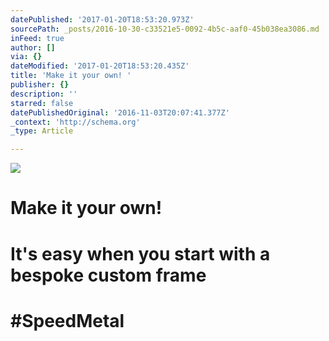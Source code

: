 ```yaml
---
datePublished: '2017-01-20T18:53:20.973Z'
sourcePath: _posts/2016-10-30-c33521e5-0092-4b5c-aaf0-45b038ea3086.md
inFeed: true
author: []
via: {}
dateModified: '2017-01-20T18:53:20.435Z'
title: 'Make it your own! '
publisher: {}
description: ''
starred: false
datePublishedOriginal: '2016-11-03T20:07:41.377Z'
_context: 'http://schema.org'
_type: Article

---
```

![](https://the-grid-user-content.s3-us-west-2.amazonaws.com/86d8c369-613f-45c1-971f-4065b99b2a67.jpg)

# Make it your own! 

# It's easy when you start with a bespoke custom frame 

# \#SpeedMetal